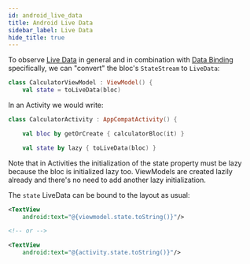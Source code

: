```yaml
---
id: android_live_data
title: Android Live Data
sidebar_label: Live Data
hide_title: true
---
```


To observe [Live Data](https://developer.android.com/topic/libraries/architecture/livedata) in general and in combination with [Data Binding](./data_binding) specifically, we can "convert" the bloc's `StateStream` to `LiveData`:

```kotlin
class CalculatorViewModel : ViewModel() {
    val state = toLiveData(bloc)
```

In an Activity we would write:

```kotlin
class CalculatorActivity : AppCompatActivity() {

    val bloc by getOrCreate { calculatorBloc(it) }

    val state by lazy { toLiveData(bloc) }
```

Note that in Activities the initialization of the state property must be lazy because the bloc is initialized lazy too. ViewModels are created lazily already and there's no need to add another lazy initialization.


The `state` LiveData can be bound to the layout as usual:

```xml
<TextView
    android:text="@{viewmodel.state.toString()}"/>

<!-- or -->

<TextView
    android:text="@{activity.state.toString()}"/>
```